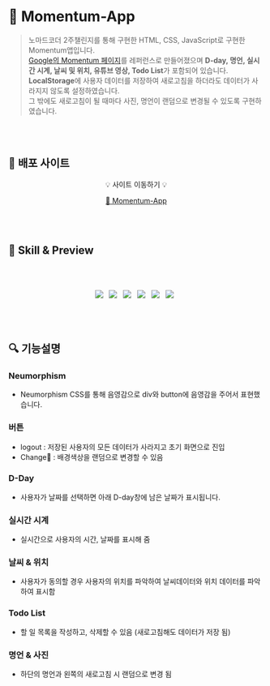# 🌃 Momentum-App

> 노마드코더 2주챌린지를 통해 구현한 HTML, CSS, JavaScript로 구현한 Momentum앱입니다.  
[Google의 Momentum 페이지](https://chrome.google.com/webstore/detail/momentum/laookkfknpbbblfpciffpaejjkokdgca?hl=ko_KR)를 레퍼런스로 만들어졌으며 **D-day, 명언, 실시간 시계, 날씨 및 위치, 유튜브 영상, Todo List**가 포함되어 있습니다.  
**LocalStorage**에 사용자 데이터를 저장하여 새로고침을 하더라도 데이터가 사라지지 않도록 설정하였습니다.    
그 밖에도 새로고침이 될 때마다 사진, 명언이 랜덤으로 변경될 수 있도록 구현하였습니다.


<br/>
<br/>

## 📌 배포 사이트
<div align="center">   
    
    
  💡 사이트 이동하기 💡  
  

  [🔗 Momentum-App](https://jeongmmin.github.io/Momentum/)
     
  

  
</div>

<br/>
<br/>

## 📝 Skill & Preview
<br/>
<br/>
<p align="center">
<img src="https://img.shields.io/badge/HTML5-E34F26?style=for-the-badge&logo=HTML5&logoColor=white"/> &nbsp
<img src="https://img.shields.io/badge/CSS3-1572B6?style=for-the-badge&logo=CSS3&logoColor=white"/> &nbsp
<img src="https://img.shields.io/badge/JavaScript-F7DF1E?style=for-the-badge&logo=JavaScript&logoColor=white"/> &nbsp
<img src="https://img.shields.io/badge/Open Weather Api-000000?style=for-the-badge&logo=Wish&logoColor=white"/> &nbsp
<img src="https://img.shields.io/badge/YouTube-FF0000?style=for-the-badge&logo=YouTube&logoColor=white"/> &nbsp 
<img src="https://img.shields.io/badge/Neumorphism-2b55e5?style=for-the-badge&logo=NGINX&logoColor=white"/> &nbsp 
<br/>
<br/>
<!-- <p align="center">
<img src="https://user-images.githubusercontent.com/82005305/156791554-2a6b9232-251c-46d9-b93a-7dfe158be7ba.gif">
</p>  -->



<br/>
<br/>

## 🔍 기능설명

### Neumorphism

- Neumorphism CSS를 통해 음영감으로 div와 button에 음영감을 주어서 표현했습니다.


### 버튼

- logout : 저장된 사용자의 모든 데이터가 사라지고 초기 화면으로 진입
- Change🎨 : 배경색상을 랜덤으로 변경할 수 있음

### D-Day

- 사용자가 날짜를 선택하면 아래 D-day창에 남은 날짜가 표시됩니다.

### 실시간 시계

- 실시간으로 사용자의 시간, 날짜를 표시해 줌

### 날씨 & 위치

- 사용자가 동의할 경우 사용자의 위치를 파악하여 날씨데이터와 위치 데이터를 파악하여 표시함

### Todo List

- 할 일 목록을 작성하고, 삭제할 수 있음 (새로고침해도 데이터가 저장 됨)
  
### 명언 & 사진

- 하단의 명언과 왼쪽의 새로고침 시 랜덤으로 변경 됨

